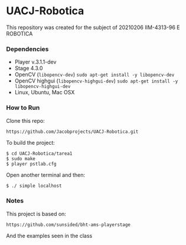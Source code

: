 # UACJ-Robotica
This repository was created for the subject of 20210206 IIM-4313-96 E ROBOTICA

### Dependencies
- Player v.3.1.1-dev
- Stage 4.3.0
- OpenCV (`libopencv-dev`)
`sudo apt-get install -y libopencv-dev`
- OpenCV highgui (`libopencv-highgui-dev`)
`sudo apt-get install -y libopencv-highgui-dev`
- Linux, Ubuntu, Mac OSX

### How to Run
Clone this repo:
```bash
https://github.com/Jacobprojects/UACJ-Robotica.git
``` 
To build the project:
```
$ cd UACJ-Robotica/tarea1
$ sudo make
$ player pstlab.cfg
```
Open another terminal and then:
```
$ ./ simple localhost
``` 
### Notes
This project is based on: 
```
https://github.com/sunsided/bht-ams-playerstage
```
And the examples seen in the class

